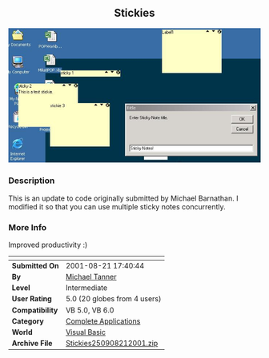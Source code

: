 ﻿<div align="center">

## Stickies

<img src="PIC20018212050241221.jpg">
</div>

### Description

This is an update to code originally submitted by Michael Barnathan. I modified it so that you can use multiple sticky notes concurrently.
 
### More Info
 
Improved productivity :)


<span>             |<span>
---                |---
**Submitted On**   |2001-08-21 17:40:44
**By**             |[Michael Tanner](https://github.com/Planet-Source-Code/PSCIndex/blob/master/ByAuthor/michael-tanner.md)
**Level**          |Intermediate
**User Rating**    |5.0 (20 globes from 4 users)
**Compatibility**  |VB 5\.0, VB 6\.0
**Category**       |[Complete Applications](https://github.com/Planet-Source-Code/PSCIndex/blob/master/ByCategory/complete-applications__1-27.md)
**World**          |[Visual Basic](https://github.com/Planet-Source-Code/PSCIndex/blob/master/ByWorld/visual-basic.md)
**Archive File**   |[Stickies250908212001\.zip](https://github.com/Planet-Source-Code/michael-tanner-stickies__1-26472/archive/master.zip)








